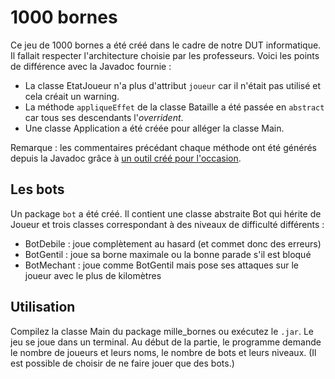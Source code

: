 # 1000 bornes

Ce jeu de 1000 bornes a été créé dans le cadre de notre DUT informatique. Il fallait respecter l'architecture choisie par les professeurs. Voici les points de différence avec la Javadoc fournie :

- La classe EtatJoueur n'a plus d'attribut `joueur` car il n'était pas utilisé et cela créait un warning.
- La méthode `appliqueEffet` de la classe Bataille a été passée en `abstract` car tous ses descendants l'*overrident*.
- Une classe Application a été créée pour alléger la classe Main.

Remarque : les commentaires précédant chaque méthode ont été générés depuis la Javadoc grâce à [un outil créé pour l'occasion](https://github.com/ribt/javadoc-reverse).

## Les bots

Un package `bot` a été créé. Il contient une classe abstraite Bot qui hérite de Joueur et trois classes correspondant à des niveaux de difficulté différents :

- BotDebile : joue complètement au hasard (et commet donc des erreurs)
- BotGentil : joue sa borne maximale ou la bonne parade s'il est bloqué
- BotMechant : joue comme BotGentil mais pose ses attaques sur le joueur avec le plus de kilomètres

## Utilisation

Compilez la classe Main du package mille_bornes ou exécutez le `.jar`. Le jeu se joue dans un terminal. Au début de la partie, le programme demande le nombre de joueurs et leurs noms, le nombre de bots et leurs niveaux. (Il est possible de choisir de ne faire jouer que des bots.)
